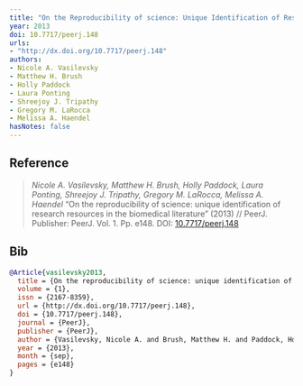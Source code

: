 ```yaml
---
title: "On the Reproducibility of science: Unique Identification of Research Resources in the Biomedical Literature"
year: 2013
doi: 10.7717/peerj.148
urls:
- "http://dx.doi.org/10.7717/peerj.148"
authors:
- Nicole A. Vasilevsky
- Matthew H. Brush
- Holly Paddock
- Laura Ponting
- Shreejoy J. Tripathy
- Gregory M. LaRocca
- Melissa A. Haendel
hasNotes: false
---
```


## Reference

> <i>Nicole A. Vasilevsky, Matthew H. Brush, Holly Paddock, Laura Ponting, Shreejoy J. Tripathy, Gregory M. LaRocca, Melissa A. Haendel</i> “On the reproducibility of science: unique identification of research resources in the biomedical literature” (2013) // PeerJ. Publisher: PeerJ. Vol.&nbsp;1. Pp.&nbsp;e148. DOI:&nbsp;<a href='https://doi.org/10.7717/peerj.148'>10.7717/peerj.148</a>

## Bib

```bib
@Article{vasilevsky2013,
  title = {On the reproducibility of science: unique identification of research resources in the biomedical literature},
  volume = {1},
  issn = {2167-8359},
  url = {http://dx.doi.org/10.7717/peerj.148},
  doi = {10.7717/peerj.148},
  journal = {PeerJ},
  publisher = {PeerJ},
  author = {Vasilevsky, Nicole A. and Brush, Matthew H. and Paddock, Holly and Ponting, Laura and Tripathy, Shreejoy J. and LaRocca, Gregory M. and Haendel, Melissa A.},
  year = {2013},
  month = {sep},
  pages = {e148}
}
```
